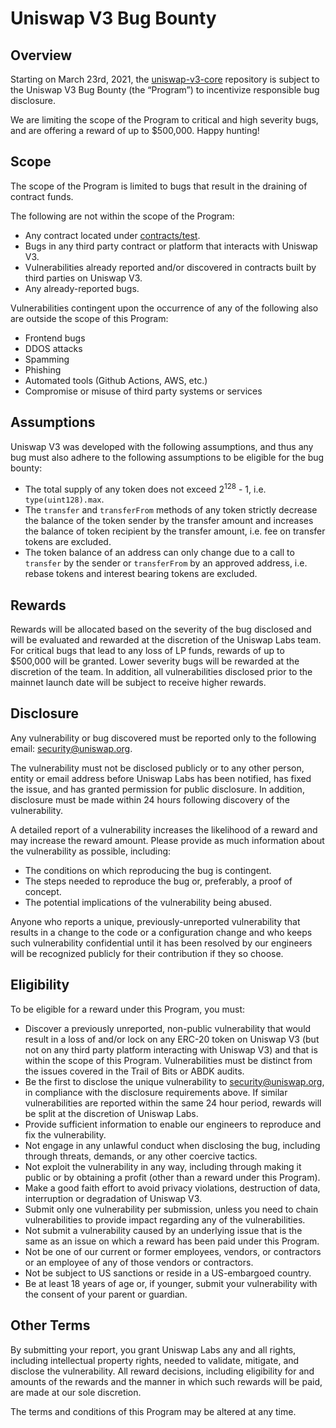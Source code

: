 # Uniswap V3 Bug Bounty

## Overview

Starting on March 23rd, 2021, the [uniswap-v3-core](https://github.com/Uniswap/uniswap-v3-core) repository is subject to the Uniswap V3 Bug Bounty (the “Program”) to incentivize responsible bug disclosure.

We are limiting the scope of the Program to critical and high severity bugs, and are offering a reward of up to $500,000. Happy hunting!

## Scope

The scope of the Program is limited to bugs that result in the draining of contract funds.

The following are not within the scope of the Program:

- Any contract located under [contracts/test](./contracts/test).
- Bugs in any third party contract or platform that interacts with Uniswap V3.
- Vulnerabilities already reported and/or discovered in contracts built by third parties on Uniswap V3.
- Any already-reported bugs.

Vulnerabilities contingent upon the occurrence of any of the following also are outside the scope of this Program:

- Frontend bugs
- DDOS attacks
- Spamming
- Phishing
- Automated tools (Github Actions, AWS, etc.)
- Compromise or misuse of third party systems or services

## Assumptions

Uniswap V3 was developed with the following assumptions, and thus any bug must also adhere to the following assumptions
to be eligible for the bug bounty:

- The total supply of any token does not exceed 2<sup>128</sup> - 1, i.e. `type(uint128).max`.
- The `transfer` and `transferFrom` methods of any token strictly decrease the balance of the token sender by the transfer amount and increases the balance of token recipient by the transfer amount, i.e. fee on transfer tokens are excluded.
- The token balance of an address can only change due to a call to `transfer` by the sender or `transferFrom` by an approved address, i.e. rebase tokens and interest bearing tokens are excluded.

## Rewards

Rewards will be allocated based on the severity of the bug disclosed and will be evaluated and rewarded at the discretion of the Uniswap Labs team. For critical bugs that lead to any loss of LP funds, rewards of up to $500,000 will be granted. Lower severity bugs will be rewarded at the discretion of the team. In addition, all vulnerabilities disclosed prior to the mainnet launch date will be subject to receive higher rewards.

## Disclosure

Any vulnerability or bug discovered must be reported only to the following email: [security@uniswap.org](mailto:security@uniswap.org).

The vulnerability must not be disclosed publicly or to any other person, entity or email address before Uniswap Labs has been notified, has fixed the issue, and has granted permission for public disclosure. In addition, disclosure must be made within 24 hours following discovery of the vulnerability.

A detailed report of a vulnerability increases the likelihood of a reward and may increase the reward amount. Please provide as much information about the vulnerability as possible, including:

- The conditions on which reproducing the bug is contingent.
- The steps needed to reproduce the bug or, preferably, a proof of concept.
- The potential implications of the vulnerability being abused.

Anyone who reports a unique, previously-unreported vulnerability that results in a change to the code or a configuration change and who keeps such vulnerability confidential until it has been resolved by our engineers will be recognized publicly for their contribution if they so choose.

## Eligibility

To be eligible for a reward under this Program, you must:

- Discover a previously unreported, non-public vulnerability that would result in a loss of and/or lock on any ERC-20 token on Uniswap V3 (but not on any third party platform interacting with Uniswap V3) and that is within the scope of this Program. Vulnerabilities must be distinct from the issues covered in the Trail of Bits or ABDK audits.
- Be the first to disclose the unique vulnerability to [security@uniswap.org](mailto:security@uniswap.org), in compliance with the disclosure requirements above. If similar vulnerabilities are reported within the same 24 hour period, rewards will be split at the discretion of Uniswap Labs.
- Provide sufficient information to enable our engineers to reproduce and fix the vulnerability.
- Not engage in any unlawful conduct when disclosing the bug, including through threats, demands, or any other coercive tactics.
- Not exploit the vulnerability in any way, including through making it public or by obtaining a profit (other than a reward under this Program).
- Make a good faith effort to avoid privacy violations, destruction of data, interruption or degradation of Uniswap V3.
- Submit only one vulnerability per submission, unless you need to chain vulnerabilities to provide impact regarding any of the vulnerabilities.
- Not submit a vulnerability caused by an underlying issue that is the same as an issue on which a reward has been paid under this Program.
- Not be one of our current or former employees, vendors, or contractors or an employee of any of those vendors or contractors.
- Not be subject to US sanctions or reside in a US-embargoed country.
- Be at least 18 years of age or, if younger, submit your vulnerability with the consent of your parent or guardian.

## Other Terms

By submitting your report, you grant Uniswap Labs any and all rights, including intellectual property rights, needed to validate, mitigate, and disclose the vulnerability. All reward decisions, including eligibility for and amounts of the rewards and the manner in which such rewards will be paid, are made at our sole discretion.

The terms and conditions of this Program may be altered at any time.
